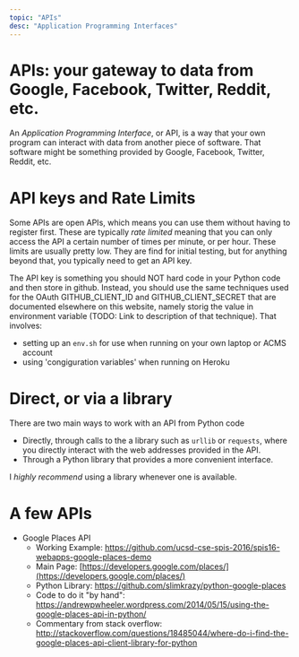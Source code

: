 ```yaml
---
topic: "APIs"
desc: "Application Programming Interfaces"
---
```


# APIs: your gateway to data from Google, Facebook, Twitter, Reddit, etc.

An *Application Programming Interface*, or API, is a way that your own program can interact with 
data from another piece of software.  That software might be something provided by Google, Facebook, Twitter, 
Reddit, etc.

# API keys and Rate Limits

Some APIs are open APIs, which means you can use them without having to register first.  These are typically *rate limited*
meaning that you can only access the API a certain number of times per minute, or per hour.   These limits are usually
pretty low. They are find for initial testing, but for anything beyond that, you typically need to get an API key.

The API key is something you should NOT hard code in your Python code and then store in github.  Instead, you should
use the same techniques used for the OAuth GITHUB_CLIENT_ID and GITHUB_CLIENT_SECRET that are documented elsewhere on this
website, namely storig the value in environment variable (TODO: Link to description of that technique).   That involves:

* setting up an `env.sh` for use when running on your own laptop or ACMS account
* using 'congiguration variables' when running on Heroku

# Direct, or via a library

There are two main ways to work with an API from Python code

* Directly, through calls to the a library such as `urllib` or `requests`, where you directly interact with the web addresses
    provided in the API.  
* Through a Python library that provides a more convenient interface.

I *highly recommend* using a library whenever one is available.

# A few APIs 

* Google Places API
    * Working Example: <https://github.com/ucsd-cse-spis-2016/spis16-webapps-google-places-demo>  
    * Main Page: [https://developers.google.com/places/](https://developers.google.com/places/)
    * Python Library: <https://github.com/slimkrazy/python-google-places>
    * Code to do it "by hand": <https://andrewpwheeler.wordpress.com/2014/05/15/using-the-google-places-api-in-python/>
    * Commentary from stack overflow: <http://stackoverflow.com/questions/18485044/where-do-i-find-the-google-places-api-client-library-for-python>
    

# 

